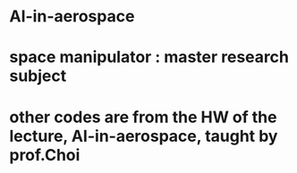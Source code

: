# AI-in-aerospace 
# space manipulator : master research subject
# other codes are from the HW of the lecture, AI-in-aerospace, taught by prof.Choi
